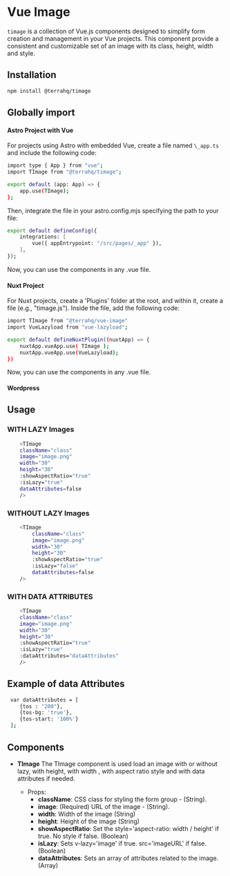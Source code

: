 # Vue Image

`timage` is a collection of Vue.js components designed to simplify form creation and management in your Vue projects. This component provide a consistent and customizable set of an image with its class, height, width and style.

## Installation

```sh
npm install @terrahq/timage
```

## Globally import

#### Astro Project with Vue

For projects using Astro with embedded Vue, create a file named `\_app.ts` and include the following code:

```sh
import type { App } from "vue";
import TImage from "@terrahq/timage";

export default (app: App) => {
    app.use(TImage);
};
```

Then, integrate the file in your astro.config.mjs specifying the path to your file:

```sh
export default defineConfig({
    integrations: [
        vue({ appEntrypoint: "/src/pages/_app" }),
    ],
});

```

Now, you can use the components in any .vue file.

#### Nuxt Project

For Nuxt projects, create a 'Plugins' folder at the root, and within it, create a file (e.g., "timage.js"). Inside the file, add the following code:

```sh
import TImage from "@terrahq/vue-image"
import VueLazyload from "vue-lazyload";

export default defineNuxtPlugin((nuxtApp) => {
    nuxtApp.vueApp.use( TImage );
    nuxtApp.vueApp.use(VueLazyload);
})
```

Now, you can use the components in any .vue file.

#### Wordpress

## Usage
### WITH LAZY Images
```sh
    <TImage 
    className="class"
    image="image.png" 
    width="30"
    height="30"
    :showAspectRatio="true"
    :isLazy="true"
    dataAttributes=false
    />
```

### WITHOUT LAZY Images
```sh
    <TImage 
        className="class"
        image="image.png" 
        width="30"
        height="30"
        :showAspectRatio="true"
        :isLazy="false"
        dataAttributes=false
    />
```

### WITH DATA ATTRIBUTES
```sh
    <TImage 
    className="class"
    image="image.png" 
    width="30"
    height="30"
    :showAspectRatio="true"
    :isLazy="true"
    :dataAttributes="dataAttributes"
    />
```
## Example of data Attributes 
```sh js
 var dataAttributes = [
    {tos : "200"},
    {tos-bg: 'true'},
    {tos-start: '100%'}
 ];
```

## Components

-   **TImage**
    The TImage component is used load an image with or without lazy, with height, with width , with aspect ratio style and with data attributes if needed.

    -   Props:
        -   **className**: CSS class for styling the form group - (String).
        -   **image**: (Required) URL of the image - (String).
        -   **width**: Width of the image (String)
        -   **height**: Height of the image (String)
        -   **showAspectRatio**: Set the style='aspect-ratio: width / height' if true. No style if false. (Boolean)
        -   **isLazy**: Sets v-lazy='image' if true. src='imageURL' if false. (Boolean)
        -   **dataAttributes**: Sets an array of attributes related to the image. (Array)

